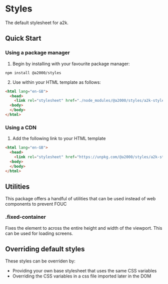 # Styles

The default stylesheet for a2k.

## Quick Start

### Using a package manager

1. Begin by installing with your favourite package manager:

`npm install @a2000/styles`

2. Use within your HTML template as follows:

```html
<html lang="en-GB">
  <head>
    <link rel="stylesheet" href="./node_modules/@a2000/styles/a2k-styles.css" />
  <body>
  </body>
</html>
```

### Using a CDN

1. Add the following link to your HTML template

```html
<html lang="en-GB">
  <head>
    <link rel="stylesheet" href="https://unpkg.com/@a2000/styles/a2k-styles.css" />
  <body>
  </body>
</html>
```

## Utilities

This package offers a handful of utilities that can be used instead of web components to prevent FOUC

### .fixed-container

Fixes the element to across the entire height and width of the viewport. This can be used for loading screens.

## Overriding default styles

These styles can be overriden by:

- Providing your own base stylesheet that uses the same CSS variables
- Overriding the CSS variables in a css file imported later in the DOM
